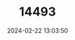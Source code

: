 ---
title: "14493"
category: "Oxynoemacheilus angorae"
draft: false
date: 2024-02-22 13:03:50
languages:
  English: ["Angora loach"]
---